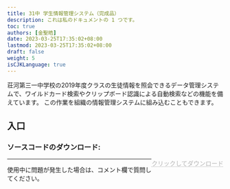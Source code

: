 ```yaml
---
title: 31中 学生情報管理システム（完成品）
description: これは私のドキュメントの 1 つです。
toc: true
authors: [金聖皓]
date: 2023-03-25T17:35:02+08:00
lastmod: 2023-03-25T17:35:02+08:00
draft: false
weight: 5
isCJKLanguage: true
---
```

荘河第三一中学校の2019年度クラスの生徒情報を照会できるデータ管理システムで、ワイルドカード検索やクリップボード認識による自動検索などの機能を備えています。 この作業を組織の情報管理システムに組み込むこともできます。

## 入口

<style>
	.DDot{
		text-decoration:underline;
		text-decoration-style:dotted;
		float:right;
		color:#b5b5b5;
	}
</style>


### ソースコードのダウンロード:<br/>
<a href="/vbprojects/31infsystem.rar" class="DDot">クリックしてダウンロード</a>



----------
使用中に問題が発生した場合は、コメント欄で質問してください。